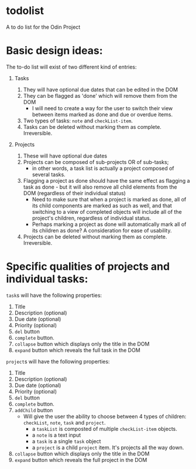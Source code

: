 # todolist
A to do list for the Odin Project


# Basic design ideas: 

The to-do list will exist of two different kind of entries:

1. Tasks
    1. They will have optional due dates that can be edited in the DOM
    1. They can be flagged as 'done' which will remove them from the DOM
        - I will need to create a way for the user to switch their view between items marked as done and due or overdue items.
    1. Two types of tasks: `note` and `checkList-item`.
    1. Tasks can be deleted without marking them as complete. Irreversible.



1. Projects
    1. These will have optional due dates
    1. Projects can be composed of sub-projects OR of sub-tasks; 
        - in other words, a task list is actually a project composed of several tasks.
    1. Flagging a project as done should have the same effect as flagging a task as done - but it will also remove all child elements from the DOM (regardless of their individual status)
        - Need to make sure that when a project is marked as done, all of its child components are marked as such as well, and that switching to a view of completed objects will include all of the project's children, regardless of individual status.
        - Perhaps marking a project as done will automatically mark all of its children as done? A consideration for ease of usability.
    1. Projects can be deleted without marking them as complete. Irreversible.

# Specific qualities of projects and individual tasks:

`task`s will have the following properties:

1. Title
1. Description (optional)
1. Due date (optional)
1. Priority (optional)
1. `del` button
1. `complete` button.
1. `collapse` button which displays only the title in the DOM
1. `expand` button which reveals the full task in the DOM

`project`s will have the following properties:

1. Title
1. Description (optional)
1. Due date (optional)
1. Priority (optional)
1. `del` button
1. `complete` button.
1. `addChild` button
    - Will give the user the ability to choose between 4 types of children: `checkList`, `note`, `task` and `project`.
        - a `taskList` is composted of multiple `checkList-item` objects.
        - a `note` is a text input
        - a `task` is a single `task` object
        - a `project` is a child `project` item. It's projects all the way down.
1. `collapse` button which displays only the title in the DOM
1. `expand` button which reveals the full project in the DOM